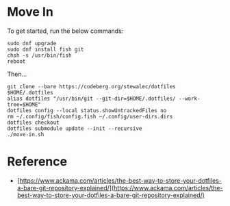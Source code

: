 # Move In

To get started, run the below commands:

```
sudo dnf upgrade
sudo dnf install fish git
chsh -s /usr/bin/fish
reboot
```

Then...

```
git clone --bare https://codeberg.org/stewalec/dotfiles $HOME/.dotfiles
alias dotfiles "/usr/bin/git --git-dir=$HOME/.dotfiles/ --work-tree=$HOME"
dotfiles config --local status.showUntrackedFiles no
rm ~/.config/fish/config.fish ~/.config/user-dirs.dirs
dotfiles checkout
dotfiles submodule update --init --recursive
./move-in.sh
```

# Reference

- [https://www.ackama.com/articles/the-best-way-to-store-your-dotfiles-a-bare-git-repository-explained/](https://www.ackama.com/articles/the-best-way-to-store-your-dotfiles-a-bare-git-repository-explained/)

